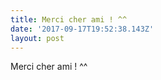 ```yaml
---
title: Merci cher ami ! ^^
date: '2017-09-17T19:52:38.143Z'
layout: post
---
```

Merci cher ami ! ^^
